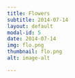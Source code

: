 ```yaml
---
title: Flowers
subtitle: 2014-07-14
layout: default
modal-id: 5
date: 2014-07-14
img: flo.png
thumbnail: flo.png
alt: image-alt

---
```

